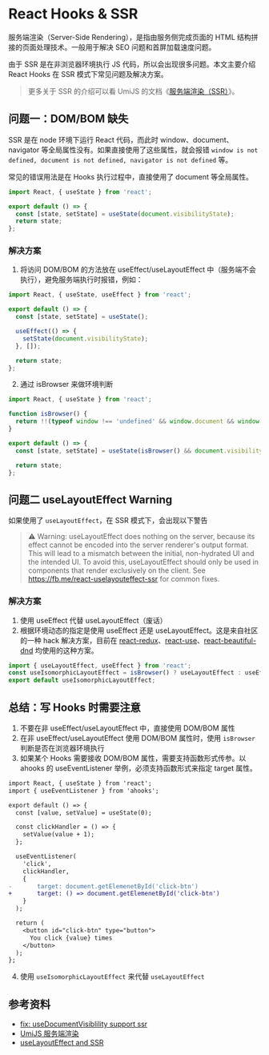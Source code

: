 # React Hooks & SSR

服务端渲染（Server-Side Rendering），是指由服务侧完成页面的 HTML 结构拼接的页面处理技术。一般用于解决 SEO 问题和首屏加载速度问题。

由于 SSR 是在非浏览器环境执行 JS 代码，所以会出现很多问题。本文主要介绍 React Hooks 在 SSR 模式下常见问题及解决方案。

> 更多关于 SSR 的介绍可以看 UmiJS 的文档《[服务端渲染（SSR）](https://umijs.org/zh-CN/docs/ssr#服务端渲染（ssr）)》。

## 问题一：DOM/BOM 缺失

SSR 是在 node 环境下运行 React 代码，而此时 window、document、navigator 等全局属性没有。如果直接使用了这些属性，就会报错 `window is not defined, document is not defined, navigator is not defined` 等。

常见的错误用法是在 Hooks 执行过程中，直接使用了 document 等全局属性。

```js
import React, { useState } from 'react';

export default () => {
  const [state, setState] = useState(document.visibilityState);
  return state;
};
```

### 解决方案

1. 将访问 DOM/BOM 的方法放在 useEffect/useLayoutEffect 中（服务端不会执行），避免服务端执行时报错，例如：

```js
import React, { useState, useEffect } from 'react';

export default () => {
  const [state, setState] = useState();

  useEffect(() => {
    setState(document.visibilityState);
  }, []);

  return state;
};
```

2. 通过 isBrowser 来做环境判断

```js
import React, { useState } from 'react';

function isBrowser() {
  return !!(typeof window !== 'undefined' && window.document && window.document.createElement);
}

export default () => {
  const [state, setState] = useState(isBrowser() && document.visibilityState);

  return state;
};
```

## 问题二 useLayoutEffect Warning

如果使用了 `useLayoutEffect`，在 SSR 模式下，会出现以下警告

> ⚠️ Warning: useLayoutEffect does nothing on the server, because its effect cannot be encoded into the server renderer's output format. This will lead to a mismatch between the initial, non-hydrated UI and the intended UI. To avoid this, useLayoutEffect should only be used in components that render exclusively on the client. See https://fb.me/react-uselayouteffect-ssr for common fixes.

### 解决方案

1. 使用 useEffect 代替 useLayoutEffect（废话）
2. 根据环境动态的指定是使用 useEffect 还是 useLayoutEffect。这是来自社区的一种 hack 解决方案，目前在 [react-redux](https://github.com/reduxjs/react-redux/blob/d16262582b2eeb62c05313fca3eb59dc0b395955/src/components/connectAdvanced.js#L40)、[react-use](https://github.com/streamich/react-use/blob/master/src/useIsomorphicLayoutEffect.ts)、[react-beautiful-dnd](https://github.com/atlassian/react-beautiful-dnd/blob/master/src/view/use-isomorphic-layout-effect.js) 均使用的这种方案。

```js
import { useLayoutEffect, useEffect } from 'react';
const useIsomorphicLayoutEffect = isBrowser() ? useLayoutEffect : useEffect;
export default useIsomorphicLayoutEffect;
```

## 总结：写 Hooks 时需要注意

1. 不要在非 useEffect/useLayoutEffect 中，直接使用 DOM/BOM 属性
2. 在非 useEffect/useLayoutEffect 使用 DOM/BOM 属性时，使用 `isBrowser` 判断是否在浏览器环境执行
3. 如果某个 Hooks 需要接收 DOM/BOM 属性，需要支持函数形式传参。以 ahooks 的 useEventListener 举例，必须支持函数形式来指定 target 属性。

```diff
import React, { useState } from 'react';
import { useEventListener } from 'ahooks';

export default () => {
  const [value, setValue] = useState(0);

  const clickHandler = () => {
    setValue(value + 1);
  };

  useEventListener(
    'click',
    clickHandler,
    {
-       target: document.getElemenetById('click-btn')
+       target: () => document.getElemenetById('click-btn')
    }
  );

  return (
    <button id="click-btn" type="button">
      You click {value} times
    </button>
  );
};
```

4. 使用 `useIsomorphicLayoutEffect` 来代替 `useLayoutEffect`

## 参考资料

- [fix: useDocumentVisiblility support ssr](https://github.com/alibaba/hooks/pull/935/files)
- [UmiJS 服务端渲染](https://umijs.org/zh-CN/docs/ssr#window-is-not-defined-document-is-not-defined-navigator-is-not-defined)
- [useLayoutEffect and SSR](https://medium.com/@alexandereardon/uselayouteffect-and-ssr-192986cdcf7a)
